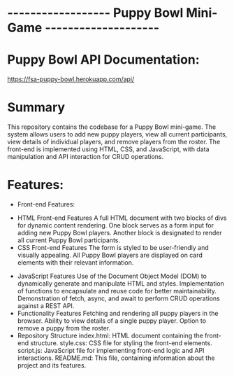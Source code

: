 # ------------------ Puppy Bowl Mini-Game --------------------

# Puppy Bowl API Documentation:
https://fsa-puppy-bowl.herokuapp.com/api/


# Summary
This repository contains the codebase for a Puppy Bowl mini-game. The system allows users to add new puppy players, view all current participants, view details of individual players, and remove players from the roster. The front-end is implemented using HTML, CSS, and JavaScript, with data manipulation and API interaction for CRUD operations.

# Features:
* Front-end Features:
- HTML Front-end Features
    A full HTML document with two blocks of divs for dynamic content rendering.
    One block serves as a form input for adding new Puppy Bowl players.
    Another block is designated to render all current Puppy Bowl participants.
- CSS Front-end Features
    The form is styled to be user-friendly and visually appealing.
    All Puppy Bowl players are displayed on card elements with their relevant information.
* JavaScript Features
    Use of the Document Object Model (DOM) to dynamically generate and manipulate HTML and styles.
    Implementation of functions to encapsulate and reuse code for better maintainability.
    Demonstration of fetch, async, and await to perform CRUD operations against a REST API.
* Functionality Features
    Fetching and rendering all puppy players in the browser.
    Ability to view details of a single puppy player.
    Option to remove a puppy from the roster.
* Repository Structure
    index.html: HTML document containing the front-end structure.
    style.css: CSS file for styling the front-end elements.
    script.js: JavaScript file for implementing front-end logic and API interactions.
    README.md: This file, containing information about the project and its features.